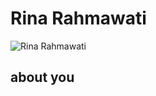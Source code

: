 Rina Rahmawati
=
![Rina Rahmawati](https://raw.githubusercontent.com/LoroSukmo/lorosukmo/master/image/rr.jpg)


about you
-
